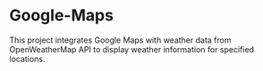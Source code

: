 # Google-Maps
This project integrates Google Maps with weather data from OpenWeatherMap API to display weather information for specified locations.
